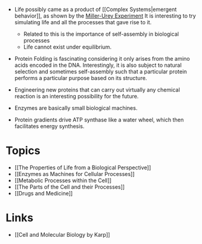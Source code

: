 * Life possibly came as a product of [[Complex Systems|emergent behavior]], as shown by the [Miller-Urey Experiment](https://en.wikipedia.org/wiki/Miller–Urey_experiment) It is interesting to try simulating life and all the processes that gave rise to it. 
	* Related to this is the importance of self-assembly in biological processes
	* Life cannot exist under equilibrium.

* Protein Folding is fascinating considering it only arises from the amino acids encoded in the DNA. Interestingly, it is also subject to natural selection and sometimes self-assembly such that a particular protein performs a particular purpose based on its structure. 

* Engineering new proteins that can carry out virtually any chemical reaction is an interesting possibility for the future.

* Enzymes are basically small biological machines.
* Protein gradients drive ATP synthase like a water wheel, which then facilitates energy synthesis. 
# Topics
* [[The Properties of Life from a Biological Perspective]]
* [[Enzymes as Machines for Cellular Processes]]
* [[Metabolic Processes within the Cell]]
* [[The Parts of the Cell and their Processes]]
* [[Drugs and Medicine]]
# Links
* [[Cell and Molecular Biology by Karp]]